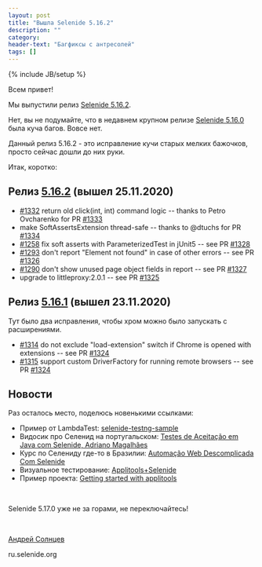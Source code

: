 ```yaml
---
layout: post
title: "Вышла Selenide 5.16.2"
description: ""
category:
header-text: "Багфиксы с антресолей"
tags: []
---
```

{% include JB/setup %}

Всем привет!

Мы выпустили релиз [Selenide 5.16.2](https://github.com/selenide/selenide/milestone/109?closed=1).

Нет, вы не подумайте, что в недавнем крупном релизе [Selenide 5.16.0](/2020/11/20/selenide-5.16.0/) была куча багов. 
Вовсе нет.  

Данный релиз 5.16.2 - это исправление кучи старых мелких бажочков, просто сейчас дошли до них руки.  

Итак, коротко:

## Релиз [5.16.2](https://github.com/selenide/selenide/milestone/109?closed=1) (вышел 25.11.2020)
* [#1332](https://github.com/selenide/selenide/issues/1332) return old click(int, int) command logic  --  thanks to Petro Ovcharenko for PR [#1333](https://github.com/selenide/selenide/pull/1333)
* make SoftAssertsExtension thread-safe  --  thanks to @dtuchs for PR [#1334](https://github.com/selenide/selenide/pull/1334)
* [#1258](https://github.com/selenide/selenide/issues/1258) fix soft asserts with ParameterizedTest in jUnit5  --  see PR [#1328](https://github.com/selenide/selenide/pull/1328)
* [#1293](https://github.com/selenide/selenide/issues/1293) don't report "Element not found" in case of other errors  --  see PR [#1326](https://github.com/selenide/selenide/pull/1326)
* [#1290](https://github.com/selenide/selenide/issues/1290) don't show unused page object fields in report  --  see PR [#1327](https://github.com/selenide/selenide/pull/1327)
* upgrade to littleproxy:2.0.1  --  see PR [#1325](https://github.com/selenide/selenide/pull/1325)

## Релиз [5.16.1](https://github.com/selenide/selenide/milestone/106?closed=1) (вышел 23.11.2020)

Тут было два исправления, чтобы хром можно было запускать с расширениями.
* [#1314](https://github.com/selenide/selenide/issues/1314) do not exclude "load-extension" switch if Chrome is opened with extensions  --  see PR [#1324](https://github.com/selenide/selenide/pull/1324)
* [#1315](https://github.com/selenide/selenide/issues/1315) support custom DriverFactory for running remote browsers  --  see PR [#1324](https://github.com/selenide/selenide/pull/1324)


## Новости

Раз осталось место, поделюсь новенькими ссылками: 
* Пример от LambdaTest: [selenide-testng-sample](https://github.com/LambdaTest/selenide-testng-sample)
* Видосик про Селенид на португальском: [Testes de Aceitação em Java com Selenide, Adriano Magalhães](https://www.youtube.com/watch?v=yOfrqZUsFuU&feature=youtu.be&ab_channel=BluesoftLabs)
* Курс по Селениду где-то в Бразилии: [Automação Web Descomplicada Com Selenide](https://inoveteste.com.br/automacao-web-descomplicada-com-selenide/)
* Визуальное тестирование: [Applitools+Selenide](https://medium.com/automated-visual-testing-with-applitools/getting-started-with-the-applitools-sdk-653f2cd1ad48) 
* Пример проекта: [Getting started with applitools](https://github.com/bmurmistro/applitools)

<br>

Selenide 5.17.0 уже не за горами, не переключайтесь!

<br>

[Андрей Солнцев](http://asolntsev.github.io/)

ru.selenide.org
